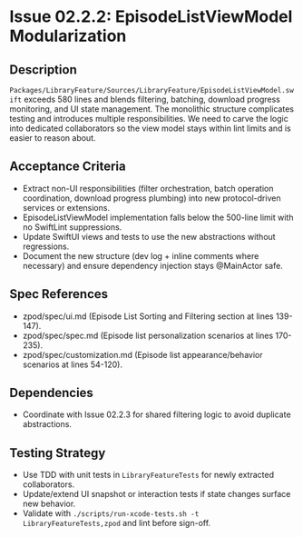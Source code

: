 # Issue 02.2.2: EpisodeListViewModel Modularization

## Description
`Packages/LibraryFeature/Sources/LibraryFeature/EpisodeListViewModel.swift` exceeds 580 lines and blends filtering, batching, download progress monitoring, and UI state management. The monolithic structure complicates testing and introduces multiple responsibilities. We need to carve the logic into dedicated collaborators so the view model stays within lint limits and is easier to reason about.

## Acceptance Criteria
- Extract non-UI responsibilities (filter orchestration, batch operation coordination, download progress plumbing) into new protocol-driven services or extensions.
- EpisodeListViewModel implementation falls below the 500-line limit with no SwiftLint suppressions.
- Update SwiftUI views and tests to use the new abstractions without regressions.
- Document the new structure (dev log + inline comments where necessary) and ensure dependency injection stays @MainActor safe.

## Spec References
- zpod/spec/ui.md (Episode List Sorting and Filtering section at lines 139-147).
- zpod/spec/spec.md (Episode list personalization scenarios at lines 170-235).
- zpod/spec/customization.md (Episode list appearance/behavior scenarios at lines 54-120).

## Dependencies
- Coordinate with Issue 02.2.3 for shared filtering logic to avoid duplicate abstractions.

## Testing Strategy
- Use TDD with unit tests in `LibraryFeatureTests` for newly extracted collaborators.
- Update/extend UI snapshot or interaction tests if state changes surface new behavior.
- Validate with `./scripts/run-xcode-tests.sh -t LibraryFeatureTests,zpod` and lint before sign-off.
